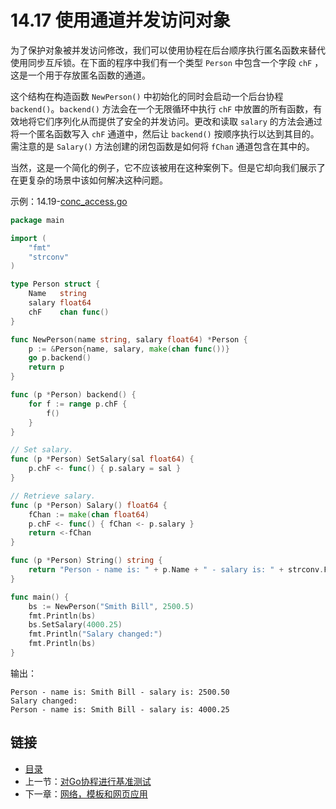 # 14.17 使用通道并发访问对象

为了保护对象被并发访问修改，我们可以使用协程在后台顺序执行匿名函数来替代使用同步互斥锁。在下面的程序中我们有一个类型 `Person` 中包含一个字段 `chF` ，这是一个用于存放匿名函数的通道。

这个结构在构造函数 `NewPerson()` 中初始化的同时会启动一个后台协程 `backend()`。`backend()` 方法会在一个无限循环中执行 `chF` 中放置的所有函数，有效地将它们序列化从而提供了安全的并发访问。更改和读取 `salary` 的方法会通过将一个匿名函数写入 `chF` 通道中，然后让 `backend()` 按顺序执行以达到其目的。需注意的是 `Salary()` 方法创建的闭包函数是如何将 `fChan` 通道包含在其中的。

当然，这是一个简化的例子，它不应该被用在这种案例下。但是它却向我们展示了在更复杂的场景中该如何解决这种问题。

示例：14.19-[conc_access.go](examples/chapter_14/conc_access.go)

```go
package main

import (
	"fmt"
	"strconv"
)

type Person struct {
	Name   string
	salary float64
	chF    chan func()
}

func NewPerson(name string, salary float64) *Person {
	p := &Person{name, salary, make(chan func())}
	go p.backend()
	return p
}

func (p *Person) backend() {
	for f := range p.chF {
		f()
	}
}

// Set salary.
func (p *Person) SetSalary(sal float64) {
	p.chF <- func() { p.salary = sal }
}

// Retrieve salary.
func (p *Person) Salary() float64 {
	fChan := make(chan float64)
	p.chF <- func() { fChan <- p.salary }
	return <-fChan
}

func (p *Person) String() string {
	return "Person - name is: " + p.Name + " - salary is: " + strconv.FormatFloat(p.Salary(), 'f', 2, 64)
}

func main() {
	bs := NewPerson("Smith Bill", 2500.5)
	fmt.Println(bs)
	bs.SetSalary(4000.25)
	fmt.Println("Salary changed:")
	fmt.Println(bs)
}
```

输出：

```
Person - name is: Smith Bill - salary is: 2500.50
Salary changed:
Person - name is: Smith Bill - salary is: 4000.25
```

## 链接

- [目录](getting-started.md)
- 上一节：[对Go协程进行基准测试](14.16.md)
- 下一章：[网络，模板和网页应用](15.0.md)

